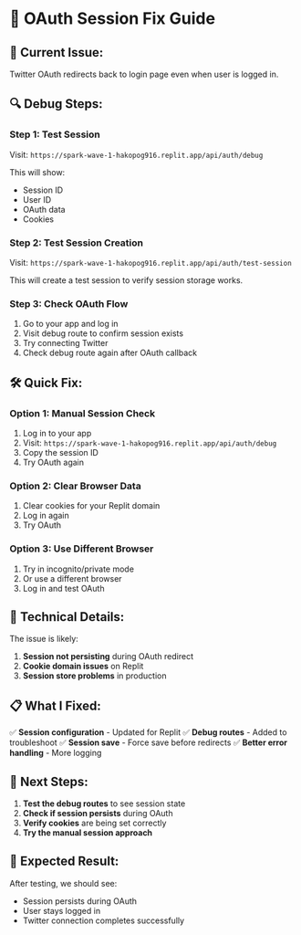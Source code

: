 # 🔧 OAuth Session Fix Guide

## 🚨 **Current Issue:**
Twitter OAuth redirects back to login page even when user is logged in.

## 🔍 **Debug Steps:**

### **Step 1: Test Session**
Visit: `https://spark-wave-1-hakopog916.replit.app/api/auth/debug`

This will show:
- Session ID
- User ID
- OAuth data
- Cookies

### **Step 2: Test Session Creation**
Visit: `https://spark-wave-1-hakopog916.replit.app/api/auth/test-session`

This will create a test session to verify session storage works.

### **Step 3: Check OAuth Flow**
1. Go to your app and log in
2. Visit debug route to confirm session exists
3. Try connecting Twitter
4. Check debug route again after OAuth callback

## 🛠️ **Quick Fix:**

### **Option 1: Manual Session Check**
1. Log in to your app
2. Visit: `https://spark-wave-1-hakopog916.replit.app/api/auth/debug`
3. Copy the session ID
4. Try OAuth again

### **Option 2: Clear Browser Data**
1. Clear cookies for your Replit domain
2. Log in again
3. Try OAuth

### **Option 3: Use Different Browser**
1. Try in incognito/private mode
2. Or use a different browser
3. Log in and test OAuth

## 🔧 **Technical Details:**

The issue is likely:
1. **Session not persisting** during OAuth redirect
2. **Cookie domain issues** on Replit
3. **Session store problems** in production

## 📋 **What I Fixed:**

✅ **Session configuration** - Updated for Replit
✅ **Debug routes** - Added to troubleshoot
✅ **Session save** - Force save before redirects
✅ **Better error handling** - More logging

## 🎯 **Next Steps:**

1. **Test the debug routes** to see session state
2. **Check if session persists** during OAuth
3. **Verify cookies** are being set correctly
4. **Try the manual session approach**

## 🚀 **Expected Result:**

After testing, we should see:
- Session persists during OAuth
- User stays logged in
- Twitter connection completes successfully 
